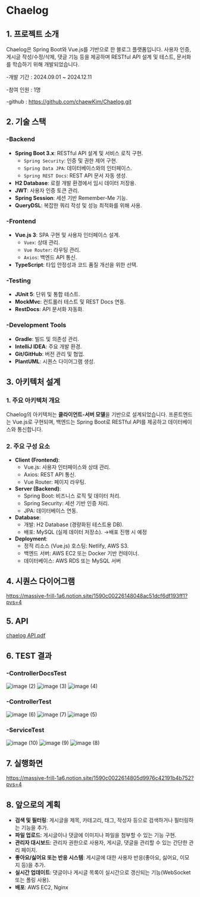 # Chaelog

## 1. 프로젝트 소개

Chaelog은 Spring Boot와 Vue.js를 기반으로 한 블로그 플랫폼입니다. 사용자 인증, 게시글 작성/수정/삭제, 댓글 기능 등을 제공하며 RESTful API 설계 및 테스트, 문서화를 학습하기 위해 개발되었습니다.

-개발 기간 : 2024.09.01 ~ 2024.12.11

-참여 인원 : 1명

-github : https://github.com/chaewKim/Chaelog.git

## 2. 기술 스택

### **-Backend**
- **Spring Boot 3.x**: RESTful API 설계 및 서비스 로직 구현.
    - `Spring Security`: 인증 및 권한 제어 구현.
    - `Spring Data JPA`: 데이터베이스와의 인터페이스.
    - `Spring REST Docs`: REST API 문서 자동 생성.
- **H2 Database**: 로컬 개발 환경에서 임시 데이터 저장용.
- **JWT**: 사용자 인증 토큰 관리.
- **Spring Session**: 세션 기반 Remember-Me 기능.
- **QueryDSL**: 복잡한 쿼리 작성 및 성능 최적화를 위해 사용.
  
### **-Frontend**
- **Vue.js 3**: SPA 구현 및 사용자 인터페이스 설계.
    - `Vuex`: 상태 관리.
    - `Vue Router`: 라우팅 관리.
    - `Axios`: 백엔드 API 통신.
- **TypeScript**: 타입 안정성과 코드 품질 개선을 위한 선택.
  
### **-Testing**
- **JUnit 5**: 단위 및 통합 테스트.
- **MockMvc**: 컨트롤러 테스트 및 REST Docs 연동.
- **RestDocs**: API 문서화 자동화.

### **-Development Tools**
- **Gradle**: 빌드 및 의존성 관리.
- **IntelliJ IDEA**: 주요 개발 환경.
- **Git/GitHub**: 버전 관리 및 협업.
- **PlantUML**: 시퀀스 다이어그램 생성.

## 3. 아키텍처 설계

### **1. 주요 아키텍처 개요**
Chaelog의 아키텍처는 **클라이언트-서버 모델**을 기반으로 설계되었습니다. 프론트엔드는 Vue.js로 구현되며, 백엔드는 Spring Boot로 RESTful API를 제공하고 데이터베이스와 통신합니다.

### **2. 주요 구성 요소**
- **Client (Frontend)**:
    - Vue.js: 사용자 인터페이스와 상태 관리.
    - Axios: REST API 통신.
    - Vue Router: 페이지 라우팅.
- **Server (Backend)**:
    - Spring Boot: 비즈니스 로직 및 데이터 처리.
    - Spring Security: 세션 기반 인증 처리.
    - JPA: 데이터베이스 연동.
- **Database**:
    - 개발: H2 Database (경량화된 테스트용 DB).
    - 배포: MySQL (실제 데이터 저장소). →배포 진행 시 예정
- **Deployment**:
    - 정적 리소스 (Vue.js) 호스팅: Netlify, AWS S3.
    - 백엔드 서버: AWS EC2 또는 Docker 기반 컨테이너.
    - 데이터베이스: AWS RDS 또는 MySQL 서버
 
## 4. 시퀀스 다이어그램
https://massive-frill-1a6.notion.site/1590c00226148048ac51dcf6df193ff1?pvs=4

## 5. API
[chaelog API.pdf](https://github.com/user-attachments/files/18094554/chaelog.API.pdf)

## 6. TEST 결과 
### -ControllerDocsTest

![image (2)](https://github.com/user-attachments/assets/a489bb1f-d561-467a-a90d-6eceed06afd8)
![image (3)](https://github.com/user-attachments/assets/2594999f-9cc6-458d-a302-4c0914f79afe)
![image (4)](https://github.com/user-attachments/assets/d1c801ef-4679-48a3-b2a9-4bdf36faa590)

### -ControllerTest
![image (6)](https://github.com/user-attachments/assets/505c7a6e-0f7f-4d21-bb52-cceb270514b3)
![image (7)](https://github.com/user-attachments/assets/2bc638a4-52f9-40bd-be7b-0495e997703c)
![image (5)](https://github.com/user-attachments/assets/ba9a616b-b615-4b70-810c-3299291daf5a)

### -ServiceTest
![image (10)](https://github.com/user-attachments/assets/b10beb64-ada7-4fc5-96e2-f52e6c9ab8df)
![image (9)](https://github.com/user-attachments/assets/9d080e1b-f988-4c43-87e6-c962f252ee29)
![image (8)](https://github.com/user-attachments/assets/800f2a72-870f-4f7b-8b71-3b2d52e7cdb9)


## 7. 실행화면
  https://massive-frill-1a6.notion.site/1590c0022614805d9976c42191b4b752?pvs=4

## 8. 앞으로의 계획
- **검색 및 필터링**: 게시글을 제목, 카테고리, 태그, 작성자 등으로 검색하거나 필터링하는 기능을 추가.
- **파일 업로드**: 게시글이나 댓글에 이미지나 파일을 첨부할 수 있는 기능 구현.
- **관리자 대시보드**: 관리자 권한으로 사용자, 게시글, 댓글을 관리할 수 있는 간단한 관리 페이지.
- **좋아요/싫어요 또는 반응 시스템**: 게시글에 대한 사용자 반응(좋아요, 싫어요, 이모지 등)을 추가.
- **실시간 업데이트**: 댓글이나 게시글 목록이 실시간으로 갱신되는 기능(WebSocket 또는 폴링 사용).
- **배포**: AWS EC2, Nginx
  
